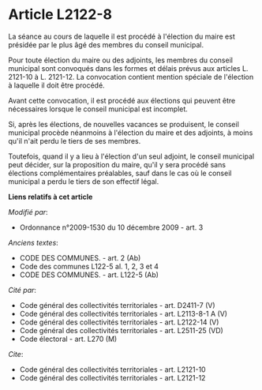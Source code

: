 # Article L2122-8

La séance au cours de laquelle il est procédé à l'élection du maire est présidée par le plus âgé des membres du conseil
municipal. 

Pour toute élection du maire ou des adjoints, les membres du conseil municipal sont convoqués dans les formes et délais
prévus aux articles L. 2121-10 à L. 2121-12. La convocation contient mention spéciale de l'élection à laquelle il doit être
procédé. 

Avant cette convocation, il est procédé aux élections qui peuvent être nécessaires lorsque le conseil municipal est
incomplet. 

Si, après les élections, de nouvelles vacances se produisent, le conseil municipal procède néanmoins à l'élection du maire et
des adjoints, à moins qu'il n'ait perdu le tiers de ses membres. 

Toutefois, quand il y a lieu à l'élection d'un seul adjoint, le conseil municipal peut décider, sur la proposition du maire,
qu'il y sera procédé sans élections complémentaires préalables, sauf dans le cas où le conseil municipal a perdu le tiers de
son effectif légal.

**Liens relatifs à cet article**

_Modifié par_:

  - Ordonnance n°2009-1530 du 10 décembre 2009 - art. 3

_Anciens textes_:

  - CODE DES COMMUNES. - art. 2 (Ab)
  - Code des communes L122-5 al. 1, 2, 3 et 4
  - CODE DES COMMUNES. - art. L122-5 (Ab)

_Cité par_:

  - Code général des collectivités territoriales - art. D2411-7 (V)
  - Code général des collectivités territoriales - art. L2113-8-1 A (V)
  - Code général des collectivités territoriales - art. L2122-14 (V)
  - Code général des collectivités territoriales - art. L2511-25 (VD)
  - Code électoral - art. L270 (M)

_Cite_:

  - Code général des collectivités territoriales - art. L2121-10
  - Code général des collectivités territoriales - art. L2121-12
